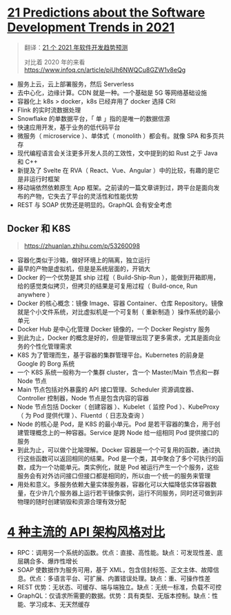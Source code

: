 # [21 Predictions about the Software Development Trends in 2021](https://towardsdatascience.com/21-predictions-about-the-software-development-trends-in-2021-600bfa048be)

> 翻译：[21 个 2021 年软件开发趋势预测](https://mp.weixin.qq.com/s/-5iSLn61iA78135GOhGdiQ)
>
> 对比着 2020 年的来看 https://www.infoq.cn/article/piUh6NWQCu8GZW1v8eQg

- 服务上云，云上部署服务，然后 Serverless
- 去中心化，边缘计算。CDN 就是一种。一个基础是 5G 等网络基础设施
- 容器化上 k8s > docker，k8s 已经弃用了 docker 选择 CRI
- Flink 的实时流数据处理
- Snowflake 的单数据平台，「 单 」指的是唯一的数据信源
- 快速应用开发，基于业务的低代码平台
- 微服务（ microservice ）、单体式（ monolith ）都会有。就像 SPA 和多页共存
- 现代编程语言会关注更多开发人员的工效性，文中提到的如 Rust 之于 Java 和 C++
- 新提及了 Svelte 在 RVA（ React、Vue、Angular ）中的比较，有趣的是它是非运行时框架
- 移动端依然依赖原生 App 框架。之前读的一篇文章讲到过，跨平台是面向发布的产物，它失去了平台的灵活性和性能优势
- REST 与 SOAP 优势还是明显的。GraphQL 会有安全考虑

## Docker 和 K8S

> https://zhuanlan.zhihu.com/p/53260098

- 容器化类似于沙箱，做好环境上的隔离，独立运行
- 最早的产物是虚拟机，但是是系统层面的，开销大
- Docker 的一个优势是其 ship 过程（ Build-Ship-Run ），能做到开箱即用，给的感觉类似拷贝，但拷贝的结果是可复用过程（ Build-once, Run anywhere ）
- Docker 的核心概念：镜像 Image、容器 Container、仓库 Repository。镜像就是个小文件系统，对比虚拟机是一个可复制（ 重新制造 ）操作系统的最小单元
- Docker Hub 是中心化管理 Docker 镜像的，一个 Docker Registry 服务
- 到此为止，Docker 的概念是好的，但是管理出现了更多需求，尤其是面向业务的个性化管理需求
- K8S 为了管理而生，基于容器的集群管理平台。Kubernetes 的前身是 Google 的 Borg 系统
- 一个 K8S 系统一般称为一个集群 cluster，含一个 Master/Main 节点和一群 Node 节点
- Main 节点包括对外暴露的 API 接口管理、Scheduler 资源调度器、Controller 控制器，Node 节点是包含内容的容器
- Node 节点包括 Docker（ 创建容器 ）、Kubelet（ 监控 Pod ）、KubeProxy（ 为 Pod 提供代理 ）、Fluentd（ 日志及查询 ）
- Node 的核心是 Pod，是 K8S 的最小单元。Pod 是若干容器的集合，用于创建管理概念上的一种容器。Service 是跨 Node 给一组相同 Pod 提供接口的服务
- 到此为止，可以做个比喻理解。Docker 容器是一个个可复用的函数，通过执行这些函数可以返回相同的结果。Pod 是一个类，其中聚合了多个可执行的函数，成为一个功能单元。类实例化，就是 Pod 被运行产生一个个服务，这些服务会有对外访问接口但接口都是相同的，所以由一个统一的服务来管理
- 用处和意义。多服务依赖大量实体服务器，容器化可以大幅降低实体容器数量，在少许几个服务器上运行若干镜像实例，运行不同服务，同时还可做到非物理的随时创建销毁和资源合理有效分配

# [4 种主流的 API 架构风格对比](https://mp.weixin.qq.com/s/7KzkMiBGIBxOH4RQ1vIKjw)

- RPC：调用另一个系统的函数。优点：直接、高性能。缺点：可发现性差、底层耦合多、爆炸性增长
- SOAP 使数据作为服务可用，基于 XML，包含信封标签、正文主体、故障信息。优点：多语言平台、可扩展、内置错误处理。缺点：重、可操作性差
- REST 优势：无状态、可缓存、端与端独立。缺点：无统一标准，负载不可控
- GraphQL：仅请求所需要的数据。优势：具有类型、无版本控制。缺点：性能、学习成本、无天然缓存
